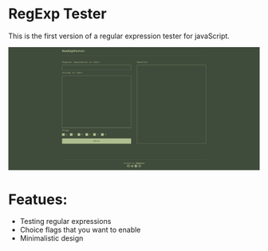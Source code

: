 # RegExp Tester

This is the first version of a regular expression tester for javaScript.

![Screenshot](screenshot.png)

# Featues:
- Testing regular expressions
- Choice flags that you want to enable
- Minimalistic design

